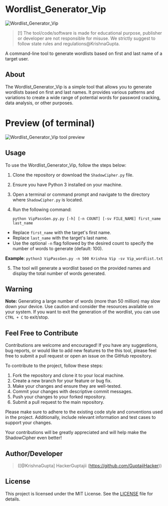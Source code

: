 # Wordlist_Generator_Vip
![Wordlist_Generator_Vip]()
> [!] The tool/code/software is made for educational purpose, publisher or developer are not responsible for misuse. We strictly suggest to follow state rules and regulations@KrishnaGupta.
 
A command-line tool to generate wordlists based on first and last name of a target user.

## About

The Wordlist_Generator_Vip is a simple tool that allows you to generate wordlists based on first and last names. It provides various patterns and variations to create a wide range of potential words for password cracking, data analysis, or other purposes.

# Preview (of terminal)
![Wordlist_Generator_Vip tool preview](https://cdn.discordapp.com/attachments/492351145)

## Usage

To use the Wordlist_Generator_Vip, follow the steps below:

1. Clone the repository or download the `ShadowCipher.py` file.
2. Ensure you have Python 3 installed on your machine.
3. Open a terminal or command prompt and navigate to the directory where `ShadowCipher.py` is located.
4. Run the following command:

   ``
   python VipPassGen.py.py [-h] [-n COUNT] [-sv FILE_NAME] first_name last_name
``
-   Replace `first_name` with the target's first name.
-   Replace `last_name` with the target's last name.
-   Use the optional `-n` flag followed by the desired count to specify the number of words to generate (default: 100).

**Example**:
`python3 VipPassGen.py -n 500 Krishna Vip -sv Vip_wordlist.txt` 

5.  The tool will generate a wordlist based on the provided names and display the total number of words generated.

## Warning

**Note:** Generating a large number of words (more than 50 million) may slow down your device. Use caution and consider the resources available on your system. If you want to exit the generation of the wordlist, you can use `CTRL + C` to exit/stop.

## Feel Free to Contribute

Contributions are welcome and encouraged! If you have any suggestions, bug reports, or would like to add new features to the this tool, please feel free to submit a pull request or open an issue on the GitHub repository.

To contribute to the project, follow these steps:

1. Fork the repository and clone it to your local machine.
2. Create a new branch for your feature or bug fix.
3. Make your changes and ensure they are well-tested.
4. Commit your changes with descriptive commit messages.
5. Push your changes to your forked repository.
6. Submit a pull request to the main repository.

Please make sure to adhere to the existing code style and conventions used in the project. Additionally, include relevant information and test cases to support your changes.

Your contributions will be greatly appreciated and will help make the ShadowCipher even better!

## Author/Developer
> ([@KrishnaGupta] HackerGuptajii (https://github.com/GuptajiHacker))

## License

This project is licensed under the MIT License. See the [LICENSE](https://github.com/GuptajiHacker/Wordlist_Generator_Vip/blob/main/LICENSE) file for details.

